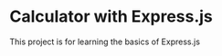 <!-- Project title here -->

# Calculator with Express.js

<!-- Example of project description -->

This project is for learning the basics of Express.js

<!-- Example of code output -->

